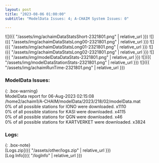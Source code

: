 ```yaml
---
layout: post
title: "2023-08-06 01:00:00"
subtitle: "ModelData Issues: 4; A-CHAIM System Issues: 0"

---
```


![]({{ "/assets/img/achaimDataStatsShort-2321801.png" | relative_url }})
![]({{ "/assets/img/achaimDataStatsLong00-2321801.png" | relative_url }})
![]({{ "/assets/img/achaimDataStatsLong01-2321801.png" | relative_url }})
![]({{ "/assets/img/achaimDataStatsLong02-2321801.png" | relative_url }})
![]({{ "/assets/img/modelDataDataStats-2321801.png" | relative_url }})
![]({{ "/assets/img/modelDataStationStats-2321801.png" | relative_url }})
![]({{ "/assets/img/achaimRunTime-2321801.png" | relative_url }})


### ModelData Issues:  
  
{: .box-warning}  
 ModelData report for 06-Aug-2023 02:15:08   
 /home2/achaim1/A-CHAIM/modelData/2023/218/02/modelData.mat   
 0% of all possible stations for IONO were downloaded. x1110   
 0% of all possible stations for KASI were downloaded. x4115   
 0% of all possible stations for QGN were downloaded. x46   
 0% of all possible stations for KARTVERKET were downloaded. x3824   
  


### Logs:  
  
{: .box-note}  
[Logs.zip]({{ "/assets/other/logs.zip" | relative_url }})  
[Log Info]({{ "/logInfo" | relative_url }})  
